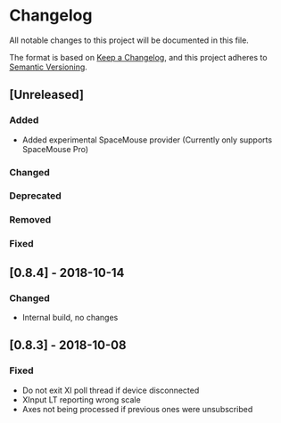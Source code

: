 # Changelog
All notable changes to this project will be documented in this file.

The format is based on [Keep a Changelog](https://keepachangelog.com/en/1.0.0/), and this project adheres to [Semantic Versioning](https://semver.org/spec/v2.0.0.html).

## [Unreleased]
### Added
- Added experimental SpaceMouse provider (Currently only supports SpaceMouse Pro)
### Changed 
### Deprecated
### Removed
### Fixed

## [0.8.4] - 2018-10-14
### Changed
- Internal build, no changes

## [0.8.3] - 2018-10-08
### Fixed
- Do not exit XI poll thread if device disconnected
- XInput LT reporting wrong scale
- Axes not being processed if previous ones were unsubscribed